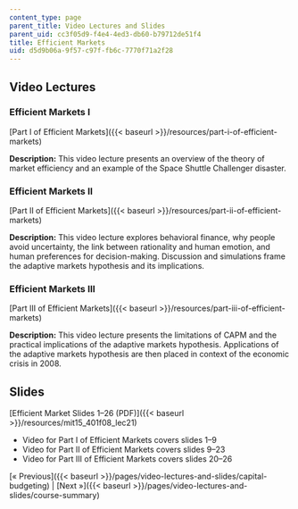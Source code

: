 ```yaml
---
content_type: page
parent_title: Video Lectures and Slides
parent_uid: cc3f05d9-f4e4-4ed3-db60-b79712de51f4
title: Efficient Markets
uid: d5d9b06a-9f57-c97f-fb6c-7770f71a2f28
---
```


Video Lectures
--------------

### Efficient Markets I

[Part I of Efficient Markets]({{< baseurl >}}/resources/part-i-of-efficient-markets)

**Description:** This video lecture presents an overview of the theory of market efficiency and an example of the Space Shuttle Challenger disaster.

### Efficient Markets II

[Part II of Efficient Markets]({{< baseurl >}}/resources/part-ii-of-efficient-markets)

**Description:** This video lecture explores behavioral finance, why people avoid uncertainty, the link between rationality and human emotion, and human preferences for decision-making. Discussion and simulations frame the adaptive markets hypothesis and its implications.

### Efficient Markets III

[Part III of Efficient Markets]({{< baseurl >}}/resources/part-iii-of-efficient-markets)

**Description:** This video lecture presents the limitations of CAPM and the practical implications of the adaptive markets hypothesis. Applications of the adaptive markets hypothesis are then placed in context of the economic crisis in 2008.

Slides
------

[Efficient Market Slides 1–26 (PDF)]({{< baseurl >}}/resources/mit15_401f08_lec21)

*   Video for Part I of Efficient Markets covers slides 1–9
*   Video for Part II of Efficient Markets covers slides 9–23
*   Video for Part III of Efficient Markets covers slides 20–26

[« Previous]({{< baseurl >}}/pages/video-lectures-and-slides/capital-budgeting) | [Next »]({{< baseurl >}}/pages/video-lectures-and-slides/course-summary)